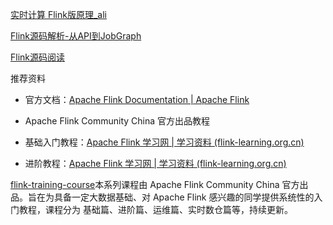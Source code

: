 [实时计算 Flink版原理_ali](https://www.aliyun.com/sswb/510347.html?spm=a2c6h.12873639.article-detail.20.61d85ea6tqzpPi&scm=20140722.T_510347._.ID_510347-OR_seo-V_1)

[Flink源码解析-从API到JobGraph](https://zhuanlan.zhihu.com/p/22736103)

[Flink源码阅读](https://blog.jrwang.me/post/)

推荐资料

- 官方文档：[Apache Flink Documentation | Apache Flink](https://nightlies.apache.org/flink/flink-docs-master/zh/)

- Apache Flink Community China 官方出品教程

- 基础入门教程：[Apache Flink 学习网 | 学习资料 (flink-learning.org.cn)](https://flink-learning.org.cn/article/lingjichurumenjiaocheng/1)

- 进阶教程：[Apache Flink 学习网 | 学习资料 (flink-learning.org.cn)](https://flink-learning.org.cn/article/jinjiejiaocheng/1)



[flink-training-course](https://github.com/flink-china/flink-training-course)本系列课程由 Apache Flink Community China 官方出品。旨在为具备一定大数据基础、对 Apache Flink 感兴趣的同学提供系统性的入门教程，课程分为 基础篇、进阶篇、运维篇、实时数仓篇等，持续更新。